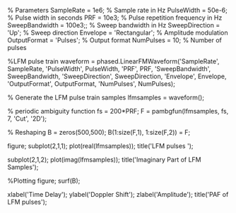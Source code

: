 % Parameters
SampleRate = 1e6; % Sample rate in Hz
PulseWidth = 50e-6; % Pulse width in seconds
PRF = 10e3; % Pulse repetition frequency in Hz
SweepBandwidth = 100e3;; % Sweep bandwidth in Hz
SweepDirection = 'Up'; % Sweep direction
Envelope = 'Rectangular'; % Amplitude modulation
OutputFormat = 'Pulses'; % Output format
NumPulses = 10; % Number of pulses

%LFM pulse train
waveform = phased.LinearFMWaveform('SampleRate', SampleRate, 'PulseWidth', PulseWidth, 'PRF', PRF, 'SweepBandwidth', SweepBandwidth, 'SweepDirection', SweepDirection, 'Envelope', Envelope, 'OutputFormat', OutputFormat, 'NumPulses', NumPulses);

% Generate the LFM pulse train samples
lfmsamples = waveform();

% periodic ambiguity function
fs = 200*PRF; 
F = pambgfun(lfmsamples, fs, 7, 'Cut', '2D');

% Reshaping
B = zeros(500,500);
B(1:size(F,1), 1:size(F,2)) = F;

figure;
subplot(2,1,1);
plot(real(lfmsamples));
title('LFM pulses ');

subplot(2,1,2);
plot(imag(lfmsamples));
title('Imaginary Part of LFM Samples');


%Plotting
figure; 
surf(B); 

xlabel('Time Delay');
ylabel('Doppler Shift');
zlabel('Amplitude'); 
title('PAF of LFM pulses');
